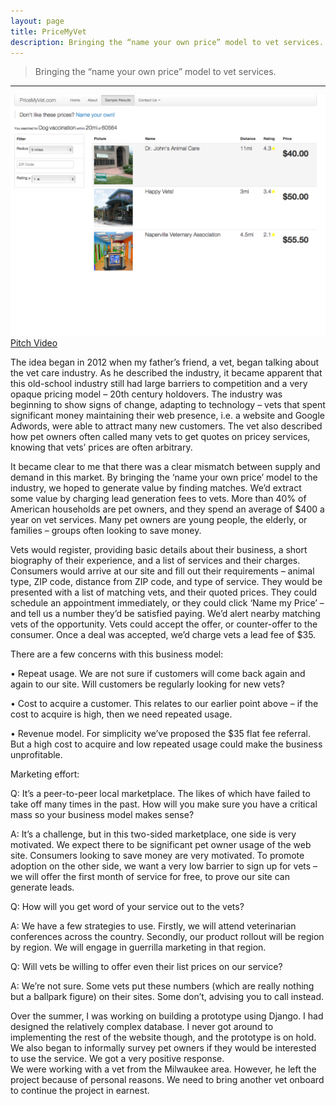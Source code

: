 ```yaml
---
layout: page
title: PriceMyVet
description: Bringing the “name your own price” model to vet services. 
---
```


> Bringing the “name your own price” model to vet services. 

* * * 

![Image](/assets/media/pricemyvet/search_results.png)
[Pitch Video](/assets/media/pricemyvet/pitch.mp4)

The idea began in 2012 when my father’s friend, a vet, began talking about the vet care industry. As he described the industry, it became apparent that this old-school industry still had large barriers to competition and a very opaque pricing model – 20th century holdovers. The industry was beginning to show signs of change, adapting to technology – vets that spent significant money maintaining their web presence, i.e. a website and Google Adwords, were able to attract many new customers.  The vet also described how pet owners often called many vets to get quotes on pricey services, knowing that vets’ prices are often arbitrary. 

It became clear to me that there was a clear mismatch between supply and demand in this market. By bringing the ‘name your own price’ model to the industry, we hoped to generate value by finding matches. We’d extract some value by charging lead generation fees to vets. More than 40% of American households are pet owners, and they spend an average of $400 a year on vet services. Many pet owners are young people, the elderly, or families – groups often looking to save money. 

Vets would register, providing basic details about their business, a short biography of their experience, and a list of services and their charges. Consumers would arrive at our site and fill out their requirements – animal type, ZIP code, distance from ZIP code, and type of service. They would be presented with a list of matching vets, and their quoted prices. They could schedule an appointment immediately, or they could click ‘Name my Price’ – and tell us a number they’d be satisfied paying. We’d alert nearby matching vets of the opportunity. Vets could accept the offer, or counter-offer to the consumer. Once a deal was accepted, we’d charge vets a lead fee of $35.  

There are a few concerns with this business model:

•	Repeat usage. We are not sure if customers will come back again and again to our site. Will customers be regularly looking for new vets? 

•	Cost to acquire a customer. This relates to our earlier point above – if the cost to acquire is high, then we need repeated usage.

•	Revenue model. For simplicity we’ve proposed the $35 flat fee referral. But a high cost to acquire and low repeated usage could make the business unprofitable.

Marketing effort:

Q: It’s a peer-to-peer local marketplace. The likes of which have failed to take off many times in the past. How will you make sure you have a critical mass so your business model makes sense?

A: It’s a challenge, but in this two-sided marketplace, one side is very motivated. We expect there to be significant pet owner usage of the web site. 
Consumers looking to save money are very motivated. To promote adoption on the other side, we want a very low barrier to sign up for vets – we will offer the first month of service for free, to prove our site can generate leads.  

Q: How will you get word of your service out to the vets? 

A: We have a few strategies to use. Firstly, we will attend veterinarian conferences across the country. Secondly, our product rollout will be region by region. We will engage in guerrilla marketing in that region. 

Q: Will vets be willing to offer even their list prices on our service?

A: We’re not sure. Some vets put these numbers (which are really nothing but a ballpark figure) on their sites. Some don’t, advising you to call instead. 

Over the summer, I was working on building a prototype using Django. I had designed the relatively complex database. I never got around to implementing the rest of the website though, and the prototype is on hold. We also began to informally survey pet owners if they would be interested to use the service. We got a very positive response.  
We were working with a vet from the Milwaukee area. However, he left the project because of personal reasons. We need to bring another vet onboard to continue the project in earnest. 

